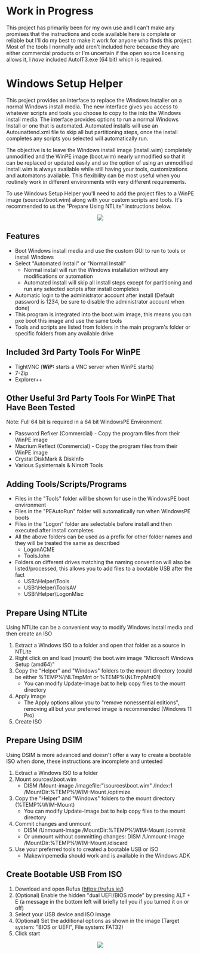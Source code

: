 # Work in Progress
This project has primarily been for my own use and I can't make any promises that the instructions and code available here is complete or reliable but I'll do my best to make it work for anyone who finds this project. Most of the tools I normally add aren't included here because they are either commercial products or I'm uncertain if the open source licensing allows it, I *have* included AutoIT3.exe (64 bit) which is required.

# Windows Setup Helper
This project provides an interface to replace the Windows Installer on a normal Windows install media. The new interface gives you access to whatever scripts and tools you choose to copy to the into the Windows install media. The interface provides options to run a normal Windows Install or one that is automated. Automated installs will use an Autounattend.xml file to skip all but partitioning steps, once the install completes any scripts you selected will automatically run.

The objective is to leave the Windows install image (install.wim) completely unmodified and the WinPE image (boot.wim) nearly unmodified so that it can be replaced or updated easily and so the option of using an unmodified install.wim is always available while still having your tools, customizations and automatons available. This flexibility can be most useful when you routinely work in different environments with very different requirements.

To use Windows Setup Helper you'll need to add the project files to a WinPE image (sources\boot.wim) along with your custom scripts and tools. It's recommended to us the "Prepare Using NTLite" instructions below.

<p align="center">
  <img src="https://raw.githubusercontent.com/jmclaren7/windows-setup-helper/master/Extra/Screenshot1.png?raw=true">
</p>

## Features
* Boot Windows install media and use the custom GUI to run to tools or install Windows
* Select "Automated Install" or "Normal Install"
  * Normal install will run the Windows installation without any modifications or automation
  * Automated install will skip all install steps except for partitioning and run any selected scripts after install completes
* Automatic login to the administrator account after install (Default password is 1234, be sure to disable the administrator account when done)
* This program is integrated into the boot.wim image, this means you can pxe boot this image and use the same tools
* Tools and scripts are listed from folders in the main program's folder or specific folders from any available drive

## Included 3rd Party Tools For WinPE
* TightVNC (**WiP:** starts a VNC server when WinPE starts)
* 7-Zip
* Explorer++

## Other Useful 3rd Party Tools For WinPE That Have Been Tested  
Note: Full 64 bit is required in a 64 bit WindowsPE Environment
* Password Refixer (Commercial) - Copy the program files from their WinPE image
* Macrium Reflect (Commercial) - Copy the program files from their WinPE image
* Crystal DiskMark & DiskInfo
* Various Sysinternals & Nirsoft Tools

## Adding Tools/Scripts/Programs
* Files in the "Tools" folder will be shown for use in the WindowsPE boot environment
* Files in the "PEAutoRun" folder will automatically run when WindowsPE boots
* Files in the "Logon" folder are selectable before install and then executed after install completes
* All the above folders can be used as a prefix for other folder names and they will be treated the same as described
	* LogonACME
	* ToolsJohn
* Folders on different drives matching the naming convention will also be listed/processed, this allows you to add files to a bootable USB after the fact
	* USB:\Helper\Tools
	* USB:\Helper\ToolsAV
	* USB:\Helper\LogonMisc

## Prepare Using NTLite
Using NTLite can be a convenient way to modify Windows install media and then create an ISO
1. Extract a Windows ISO to a folder and open that folder as a source in NTLite
2. Right click on and load (mount) the boot.wim image "Microsoft Windows Setup (amd64)"
3. Copy the "Helper" and "Windows" folders to the mount directory (could be either %TEMP%\NLTmpMnt or %TEMP%\NLTmpMnt01)
	* You can modify Update-Image.bat to help copy files to the mount directory
4. Apply image
	* The Apply options allow you to "remove nonessential editions", removing all but your preferred image is recommended (Windows 11 Pro)
5. Create ISO

## Prepare Using DSIM
Using DSIM is more advanced and doesn't offer a way to create a bootable ISO when done, these instructions are incomplete and untested
1. Extract a Windows ISO to a folder
2. Mount sources\boot.wim
	* DISM /Mount-image /imagefile:"<path>\sources\boot.wim" /Index:1 /MountDir:%TEMP%\WIM-Mount /optimize
3. Copy the "Helper" and "Windows" folders to the mount directory (%TEMP%\WIM-Mount)
	* You can modify Update-Image.bat to help copy files to the mount directory
4. Commit changes and unmount
	* DISM /Unmount-Image /MountDir:%TEMP%\WIM-Mount /commit
	* Or unmount without committing changes: DISM /Unmount-Image /MountDir:%TEMP%\WIM-Mount /discard
5. Use your preferred tools to created a bootable USB or ISO
	* Makewinpemedia should work and is available in the Windows ADK

## Create Bootable USB From ISO
1. Download and open Rufus (https://rufus.ie/)
2. (Optional) Enable the hidden "dual UEFI/BIOS mode" by pressing ALT + E (a message in the bottom left will briefly tell you if you turned it on or off)
3. Select your USB device and ISO image
4. (Optional) Set the additional options as shown in the image (Target system: "BIOS or UEFI", File system: FAT32)
5. Click start

<p align="center">
  <img src="https://raw.githubusercontent.com/jmclaren7/windows-setup-helper/master/Extra/Rufus1.png?raw=true">
</p>